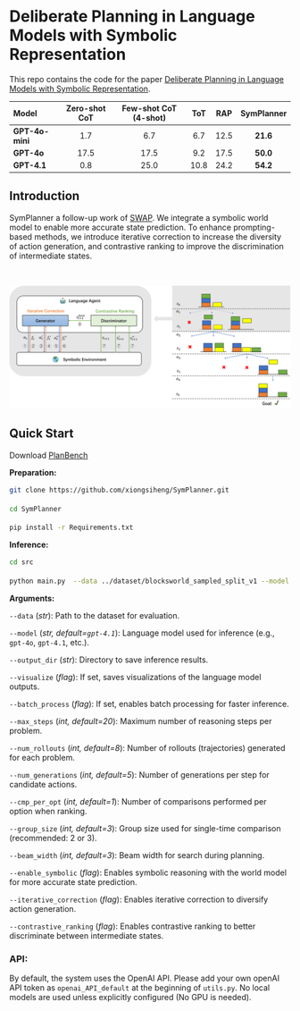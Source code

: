 # Deliberate Planning in Language Models with Symbolic Representation

This repo contains the code for the paper [Deliberate Planning in Language Models with Symbolic Representation](https://arxiv.org/pdf/2505.01479).

| Model        | **Zero-shot CoT** | **Few-shot CoT (4-shot)** | **ToT** | **RAP** | **SymPlanner** |
| :----------- | :----------------: | :-----------------------: | :-----: | :-----: | :-------------: |
| **GPT-4o-mini** | 1.7 | 6.7 | 6.7 | 12.5 | **21.6** |
| **GPT-4o**      | 17.5 | 17.5 | 9.2 | 17.5 | **50.0** |
| **GPT-4.1**     | 0.8 | 25.0 | 10.8 | 24.2 | **54.2** |

## Introduction

SymPlanner a follow-up work of [SWAP](https://github.com/xiongsiheng/SWAP). We integrate a symbolic world model to enable more accurate state prediction. To enhance prompting-based methods, we introduce iterative correction to increase the diversity of action generation, and contrastive ranking to improve the discrimination of intermediate states.


<br>
<p align="center">
  <img src='misc/Framework.png' width=950>
</p>

## Quick Start

Download [PlanBench](https://github.com/karthikv792/LLMs-Planning)

**Preparation:**
```sh
git clone https://github.com/xiongsiheng/SymPlanner.git

cd SymPlanner

pip install -r Requirements.txt
```


**Inference:**
```sh
cd src

python main.py  --data ../dataset/blocksworld_sampled_split_v1 --model gpt-4.1 --output_dir ../results/test_blocksworld_gpt_4.1_sym --max_steps 32 --num_rollouts 32  --num_generations 3 --group_size 3 --beam_width 3 --cmp_per_opt 1 --enable_symbolic --iterative_correction --contrastive_ranking --visualize --batch_process

```

**Arguments:**

`--data` (*str*): Path to the dataset for evaluation.

`--model` (*str, default=`gpt-4.1`*): Language model used for inference (e.g., `gpt-4o`, `gpt-4.1`, etc.).

`--output_dir` (*str*): Directory to save inference results.

`--visualize` (*flag*): If set, saves visualizations of the language model outputs.

`--batch_process` (*flag*): If set, enables batch processing for faster inference.

`--max_steps` (*int, default=20*): Maximum number of reasoning steps per problem.

`--num_rollouts` (*int, default=8*): Number of rollouts (trajectories) generated for each problem.

`--num_generations` (*int, default=5*): Number of generations per step for candidate actions.

`--cmp_per_opt` (*int, default=1*): Number of comparisons performed per option when ranking.

`--group_size` (*int, default=3*): Group size used for single-time comparison (recommended: 2 or 3).

`--beam_width` (*int, default=3*): Beam width for search during planning.

`--enable_symbolic` (*flag*): Enables symbolic reasoning with the world model for more accurate state prediction.

`--iterative_correction` (*flag*): Enables iterative correction to diversify action generation.

`--contrastive_ranking` (*flag*): Enables contrastive ranking to better discriminate between intermediate states.


### API:
By default, the system uses the OpenAI API. Please add your own openAI API token as `openai_API_default` at the beginning of `utils.py`. No local models are used unless explicitly configured (No GPU is needed).

